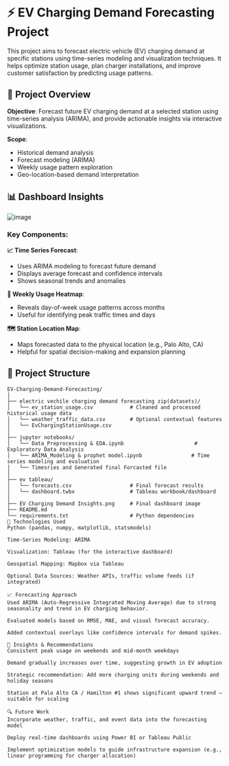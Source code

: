 # ⚡ EV Charging Demand Forecasting Project
This project aims to forecast electric vehicle (EV) charging demand at specific stations using time-series modeling and visualization techniques. It helps optimize station usage, plan charger installations, and improve customer satisfaction by predicting usage patterns.

## 🚀 Project Overview
**Objective**: Forecast future EV charging demand at a selected station using time-series analysis (ARIMA), and provide actionable insights via interactive visualizations.

**Scope**:
- Historical demand analysis  
- Forecast modeling (ARIMA)  
- Weekly usage pattern exploration  
- Geo-location-based demand interpretation  

## 📊 Dashboard Insights

![image](https://github.com/user-attachments/assets/f181c371-f175-4c16-aa39-c71020e6f3d3)

### Key Components:
**📈 Time Series Forecast**:
- Uses ARIMA modeling to forecast future demand  
- Displays average forecast and confidence intervals  
- Shows seasonal trends and anomalies  

**📅 Weekly Usage Heatmap**:
- Reveals day-of-week usage patterns across months  
- Useful for identifying peak traffic times and days  

**🗺️ Station Location Map**:
- Maps forecasted data to the physical location (e.g., Palo Alto, CA)  
- Helpful for spatial decision-making and expansion planning  

## 📂 Project Structure

```plaintext
EV-Charging-Demand-Forecasting/
│
├── electric vechile charging demand forecasting zip(datasets)/
│   └── ev_station_usage.csv            # Cleaned and processed historical usage data
│   └── weather_traffic_data.csv        # Optional contextual features
│   └── EvChargingStationUsage.csv
│
├── jupyter notebooks/
│   └── Data_Preprocessing & EDA.ipynb                       # Exploratory Data Analysis
│   └── ARIMA_Modeling & prophet model.ipynb                # Time series modeling and evaluation
│   └── Timesries and Generated final Forcasted file
│
├── ev tableau/
│   └── forecasts.csv                   # Final forecast results
│   └── dashboard.twbx                  # Tableau workbook/dashboard
│
├── EV Charging Demand Insights.png     # Final dashboard image
├── README.md
└── requirements.txt                    # Python dependencies
🔧 Technologies Used
Python (pandas, numpy, matplotlib, statsmodels)

Time-Series Modeling: ARIMA

Visualization: Tableau (for the interactive dashboard)

Geospatial Mapping: Mapbox via Tableau

Optional Data Sources: Weather APIs, traffic volume feeds (if integrated)

📈 Forecasting Approach
Used ARIMA (Auto-Regressive Integrated Moving Average) due to strong seasonality and trend in EV charging behavior.

Evaluated models based on RMSE, MAE, and visual forecast accuracy.

Added contextual overlays like confidence intervals for demand spikes.

🧠 Insights & Recommendations
Consistent peak usage on weekends and mid-month weekdays

Demand gradually increases over time, suggesting growth in EV adoption

Strategic recommendation: Add more charging units during weekends and holiday seasons

Station at Palo Alto CA / Hamilton #1 shows significant upward trend — suitable for scaling

🔍 Future Work
Incorporate weather, traffic, and event data into the forecasting model

Deploy real-time dashboards using Power BI or Tableau Public

Implement optimization models to guide infrastructure expansion (e.g., linear programming for charger allocation)


